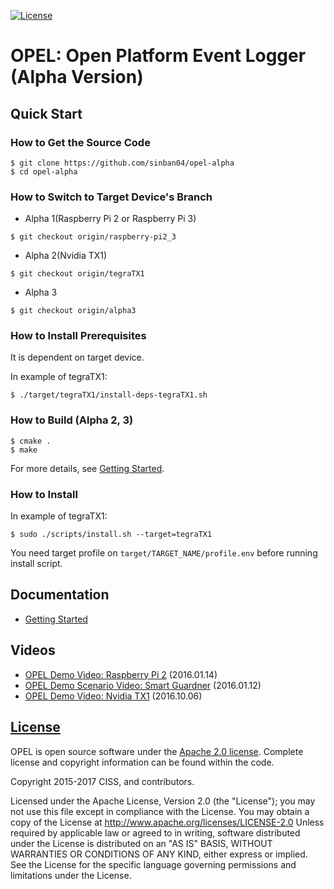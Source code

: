 [![License](https://img.shields.io/badge/licence-Apache%202.0-brightgreen.svg?style=flat)](LICENSE)

# OPEL: Open Platform Event Logger (Alpha Version)
## Quick Start
### How to Get the Source Code
```
$ git clone https://github.com/sinban04/opel-alpha
$ cd opel-alpha
```

### How to Switch to Target Device's Branch
* Alpha 1(Raspberry Pi 2 or Raspberry Pi 3)
```
$ git checkout origin/raspberry-pi2_3
```
* Alpha 2(Nvidia TX1)
```
$ git checkout origin/tegraTX1
```
* Alpha 3
```
$ git checkout origin/alpha3
```

### How to Install Prerequisites
It is dependent on target device.

In example of tegraTX1:

```
$ ./target/tegraTX1/install-deps-tegraTX1.sh
```

### How to Build (Alpha 2, 3)
```
$ cmake .
$ make
```

For more details, see [Getting Started](https://github.com/sinban04/opel-alpha/wiki/Getting-Started).

### How to Install
In example of tegraTX1:

```
$ sudo ./scripts/install.sh --target=tegraTX1
```

You need target profile on ```target/TARGET_NAME/profile.env``` before running install script.

## Documentation
* [Getting Started](https://github.com/sinban04/opel-alpha/wiki/Getting-Started)

## Videos
* [OPEL Demo Video: Raspberry Pi 2](https://www.youtube.com/watch?v=6iI4zDDX-YE) (2016.01.14)
* [OPEL Demo Scenario Video: Smart Guardner](https://www.youtube.com/watch?v=oYkVgrFMAuc) (2016.01.12)
* [OPEL Demo Video: Nvidia TX1](https://www.youtube.com/watch?v=MFXGAeuxfxE) (2016.10.06)

## [License](https://github.com/sinban04/opel-alpha/wiki/License)
OPEL is open source software under the [Apache 2.0 license](http://www.apache.org/licenses/LICENSE-2.0). Complete license and copyright information can be found within the code.

Copyright 2015-2017 CISS, and contributors.

Licensed under the Apache License, Version 2.0 (the "License"); you may not use this file except in compliance with the License. You may obtain a copy of the License at http://www.apache.org/licenses/LICENSE-2.0 Unless required by applicable law or agreed to in writing, software distributed under the License is distributed on an "AS IS" BASIS, WITHOUT WARRANTIES OR CONDITIONS OF ANY KIND, either express or implied. See the License for the specific language governing permissions and limitations under the License.
